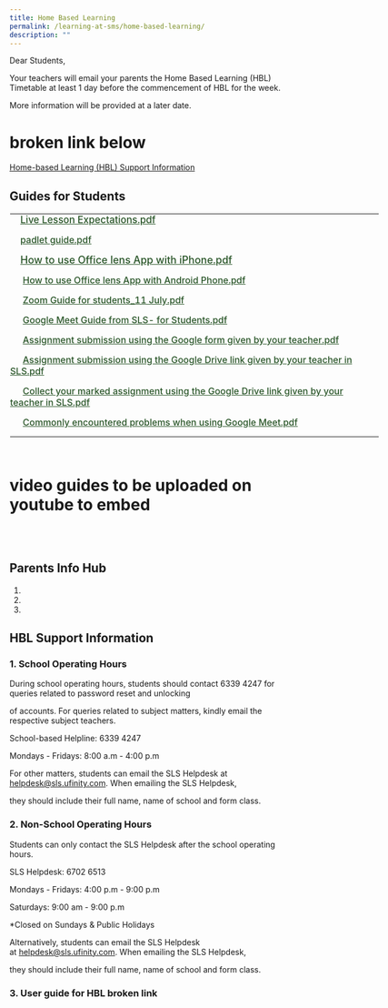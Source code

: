 ```yaml
---
title: Home Based Learning
permalink: /learning-at-sms/home-based-learning/
description: ""
---
```

Dear Students,

Your teachers will email your parents the Home Based Learning (HBL) Timetable at least 1 day before the commencement of HBL for the week.

More information will be provided at a later date.

  
# broken link below
  

[Home-based Learning (HBL) Support Information](https://stmargaretspri.moe.edu.sg/learning-at-smps/home-based-learning/hbl-support-information)

## Guides for Students


<table class="ive_eobj_left ives_tab_kosong" style="margin: 0px 10px 0px 0px; outline: 0px; padding: 0px; border-collapse: collapse; float: left; border: 1px solid transparent; table-layout: fixed; width: 651.218px; height: 462px;"><tbody style="margin: 0px; outline: 0px; padding: 0px;"><tr style="margin: 0px; outline: 0px; padding: 0px;"><td style="margin: 0px; outline: 0px; padding: 0px 15px 15px 0px; vertical-align: top; width: 651px;"><a class="refobj" href="/files/Live%20Lesson%20Expectations.pdf" style="margin: 0px; outline: 0px; padding: 0px 4px 0px 18px; color: rgb(42, 86, 41); font-weight: 500; text-decoration: underline; background-repeat: no-repeat; font-size: 17px; background-image: url(&quot;/site/ctx/ficon/pdf.gif&quot;);">Live Lesson Expectations.pdf</a><br style="margin: 0px; outline: 0px; padding: 0px;"></td></tr><tr style="margin: 0px; outline: 0px; padding: 0px;"><td style="margin: 0px; outline: 0px; padding: 0px 15px 15px 0px; vertical-align: top; width: 60px;"><a class="refobj" href="/files/padlet%20guide.pdf" style="margin: 0px; outline: 0px; padding: 0px 4px 0px 18px; color: rgb(42, 86, 41); font-weight: 500; text-decoration: underline; background-repeat: no-repeat; background-image: url(&quot;/site/ctx/ficon/pdf.gif&quot;);">padlet guide.pdf</a></td></tr><tr style="margin: 0px; outline: 0px; padding: 0px;"><td style="margin: 0px; outline: 0px; padding: 0px 15px 15px 0px; vertical-align: top;"><a class="refobj" href="/files/How%20to%20use%20Office%20lens%20App%20with%20iPhone.pdf" style="margin: 0px; outline: 0px; padding: 0px 4px 0px 18px; color: rgb(42, 86, 41); font-weight: 500; text-decoration: underline; background-repeat: no-repeat; font-size: 17px; background-image: url(&quot;/site/ctx/ficon/pdf.gif&quot;);"><font size="4" style="margin: 0px; outline: 0px; padding: 0px;">How to use Office lens App with iPhone.pdf</font></a><span style="margin: 0px; outline: 0px; padding: 0px; font-size: 17px;">&nbsp;</span><font size="4" style="margin: 0px; outline: 0px; padding: 0px;"><br style="margin: 0px; outline: 0px; padding: 0px;"></font></td></tr><tr style="margin: 0px; outline: 0px; padding: 0px;"><td style="margin: 0px; outline: 0px; padding: 0px 15px 15px 0px; vertical-align: top;">&nbsp;<a class="refobj" href="/files/How%20to%20use%20Office%20lens%20App%20with%20Android%20Phone.pdf" style="margin: 0px; outline: 0px; padding: 0px 4px 0px 18px; color: rgb(42, 86, 41); font-weight: 500; text-decoration: underline; background-repeat: no-repeat; background-image: url(&quot;/site/ctx/ficon/pdf.gif&quot;);">How to use Office lens App with Android Phone.pdf</a>&nbsp;</td></tr><tr style="margin: 0px; outline: 0px; padding: 0px;"><td style="margin: 0px; outline: 0px; padding: 0px 15px 15px 0px; vertical-align: top;">&nbsp;<a class="refobj" href="/files/Zoom%20Guide%20for%20students%2011%20July.pdf" style="margin: 0px; outline: 0px; padding: 0px 4px 0px 18px; color: rgb(42, 86, 41); font-weight: 500; text-decoration: underline; background-repeat: no-repeat; background-image: url(&quot;/site/ctx/ficon/pdf.gif&quot;);">Zoom Guide for students_11 July.pdf</a></td></tr><tr style="margin: 0px; outline: 0px; padding: 0px;"><td style="margin: 0px; outline: 0px; padding: 0px 15px 15px 0px; vertical-align: top;">&nbsp;<a class="refobj" href="/files/Google%20Meet%20Guide%20from%20SLS%20for%20Students.pdf" style="margin: 0px; outline: 0px; padding: 0px 4px 0px 18px; color: rgb(42, 86, 41); font-weight: 500; text-decoration: underline; background-repeat: no-repeat; background-image: url(&quot;/site/ctx/ficon/pdf.gif&quot;);">Google Meet Guide from SLS- for Students.pdf</a></td></tr><tr style="margin: 0px; outline: 0px; padding: 0px;"><td style="margin: 0px; outline: 0px; padding: 0px 15px 15px 0px; vertical-align: top;">&nbsp;<a class="refobj" href="/files/Assignment%20submission%20using%20the%20Google%20form%20given%20by%20your%20teacher.pdf" style="margin: 0px; outline: 0px; padding: 0px 4px 0px 18px; color: rgb(42, 86, 41); font-weight: 500; text-decoration: underline; background-repeat: no-repeat; background-image: url(&quot;/site/ctx/ficon/pdf.gif&quot;);">Assignment submission using the Google form given by your teacher.pdf</a></td></tr><tr style="margin: 0px; outline: 0px; padding: 0px;"><td style="margin: 0px; outline: 0px; padding: 0px 15px 15px 0px; vertical-align: top;">&nbsp;<a class="refobj" href="/files/Assignment%20submission%20using%20the%20Google%20Drive%20link%20given%20by%20your%20teacher%20in%20SLS.pdf" style="margin: 0px; outline: 0px; padding: 0px 4px 0px 18px; color: rgb(42, 86, 41); font-weight: 500; text-decoration: underline; background-repeat: no-repeat; background-image: url(&quot;/site/ctx/ficon/pdf.gif&quot;);">Assignment submission using the Google Drive link given by your teacher in SLS.pdf</a></td></tr><tr style="margin: 0px; outline: 0px; padding: 0px;"><td style="margin: 0px; outline: 0px; padding: 0px 15px 15px 0px; vertical-align: top;">&nbsp;<a class="refobj" href="/files/Collect%20your%20marked%20assignment%20using%20the%20Google%20Drive%20link%20given%20by%20your%20teacher%20in%20SLS.pdf" style="margin: 0px; outline: 0px; padding: 0px 4px 0px 18px; color: rgb(42, 86, 41); font-weight: 500; text-decoration: underline; background-repeat: no-repeat; background-image: url(&quot;/site/ctx/ficon/pdf.gif&quot;);">Collect your marked assignment using the Google Drive link given by your teacher in SLS.pdf</a></td></tr><tr style="margin: 0px; outline: 0px; padding: 0px;"><td style="margin: 0px; outline: 0px; padding: 0px 15px 15px 0px; vertical-align: top;">&nbsp;<a class="refobj" href="/files/Commonly%20encountered%20problems%20when%20using%20Google%20Meet.pdf" style="margin: 0px; outline: 0px; padding: 0px 4px 0px 18px; color: rgb(42, 86, 41); font-weight: 500; text-decoration: underline; background-repeat: no-repeat; background-image: url(&quot;/site/ctx/ficon/pdf.gif&quot;);">Commonly encountered problems when using Google Meet.pdf</a>&nbsp;</td></tr></tbody></table>



# video guides to be uploaded on youtube to embed

<br><br>
## Parents Info Hub

1. [](/files/Resource%20Kit%20-%20HBL.pdf)
2. [](/files/Resource%20Kit%20-%20HBL%20(Part%202).pdf)
3. [](/files/Resource%20Kit%20-%20HBL%20(Part%203).pdf)

## HBL Support Information

### 1\. School Operating Hours

During school operating hours, students should contact 6339 4247 for queries related to password reset and unlocking  

of accounts. For queries related to subject matters, kindly email the respective subject teachers.

  

School-based Helpline: 6339 4247

Mondays - Fridays: 8:00 a.m - 4:00 p.m  

  

For other matters, students can email the SLS Helpdesk at helpdesk@sls.ufinity.com. When emailing the SLS Helpdesk,

they should include their full name, name of school and form class.

  

### 2\. Non-School Operating Hours

Students can only contact the SLS Helpdesk after the school operating hours.  

  

SLS Helpdesk: 6702 6513

Mondays - Fridays: 4:00 p.m - 9:00 p.m

Saturdays: 9:00 am - 9:00 p.m  

\*Closed on Sundays & Public Holidays

  

Alternatively, students can email the SLS Helpdesk at [helpdesk@sls.ufinity.com](mailto:helpdesk@sls.ufinity.com). When emailing the SLS Helpdesk,

they should include their full name, name of school and form class.

  

### 3\. User guide for HBL broken link

